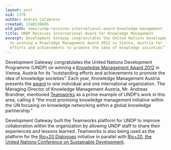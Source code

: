 ```yaml
---
layout: post
nid: 1376
author: Andrea Calabrese
created: 1340138605
old_path: news/undp-receives-international-award-knowledge-management
title: UNDP Receives International Award for Knowledge Management
excerpt: Development Gateway congratulates the United Nations Development Programme (UNDP)
  on winning a Knowledge Management Award 2012 in Vienna, Austria for its “outstanding
  efforts and achievements to promote the idea of knowledge societies”.
---
```


Development Gateway congratulates the United Nations Development Programme (UNDP) on winning a [Knowledge Management Award 2012](http://www.undp.org/content/undp/en/home/presscenter/pressreleases/2012/06/14/undp-recognized-internationally-for-its-valuable-contributions-in-knowledge-management/#.T94K0njYd24.twitter) in Vienna, Austria for its “outstanding efforts and achievements to promote the idea of knowledge societies”. Each year, Knowledge Management Austria presents the [award](http://km-a.net/forschung/Pages/AgendaWissen2012.aspx) to one individual and one international organization. The Managing Director of Knowledge Management Austria, Mr. Andreas Brandner, mentioned [Teamworks](https://www.unteamworks.org/login) as a prime example of UNDP’s work in this area, calling it “the most promising knowledge management initiative within the UN focusing on knowledge networking within a global knowledge partnership.”

Development Gateway built the Teamworks platform for UNDP to improve collaboration within the organization by allowing UNDP staff to share their experiences and lessons learned. Teamworks is also being used as the platform for the [Rio+20 Dialogues](https://www.riodialogues.org/login) initiative in parallel with [Rio+20, the United Nations Conference on Sustainable Development](http://www.uncsd2012.org/).
